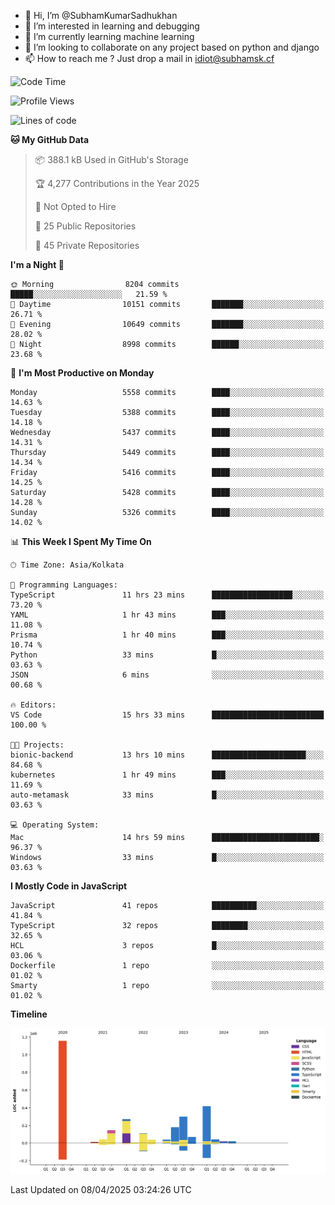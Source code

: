 - 👋 Hi, I’m @SubhamKumarSadhukhan
- 👀 I’m interested in learning and debugging
- 🌱 I’m currently learning machine learning
- 💞️ I’m looking to collaborate on any project based on python and django
- 📫 How to reach me ?
      Just drop a mail in idiot@subhamsk.cf

<!---
SubhamKumarSadhukhan/SubhamKumarSadhukhan is a ✨ special ✨ repository because its `README.md` (this file) appears on your GitHub profile.
You can click the Preview link to take a look at your changes.
--->


<!--START_SECTION:waka-->
![Code Time](http://img.shields.io/badge/Code%20Time-2%2C829%20hrs%2020%20mins-blue)

![Profile Views](http://img.shields.io/badge/Profile%20Views-0-blue)

![Lines of code](https://img.shields.io/badge/From%20Hello%20World%20I%27ve%20Written-2.8%20million%20lines%20of%20code-blue)

**🐱 My GitHub Data** 

> 📦 388.1 kB Used in GitHub's Storage 
 > 
> 🏆 4,277 Contributions in the Year 2025
 > 
> 🚫 Not Opted to Hire
 > 
> 📜 25 Public Repositories 
 > 
> 🔑 45 Private Repositories 
 > 
**I'm a Night 🦉** 

```text
🌞 Morning                8204 commits        █████░░░░░░░░░░░░░░░░░░░░   21.59 % 
🌆 Daytime                10151 commits       ███████░░░░░░░░░░░░░░░░░░   26.71 % 
🌃 Evening                10649 commits       ███████░░░░░░░░░░░░░░░░░░   28.02 % 
🌙 Night                  8998 commits        ██████░░░░░░░░░░░░░░░░░░░   23.68 % 
```
📅 **I'm Most Productive on Monday** 

```text
Monday                   5558 commits        ████░░░░░░░░░░░░░░░░░░░░░   14.63 % 
Tuesday                  5388 commits        ████░░░░░░░░░░░░░░░░░░░░░   14.18 % 
Wednesday                5437 commits        ████░░░░░░░░░░░░░░░░░░░░░   14.31 % 
Thursday                 5449 commits        ████░░░░░░░░░░░░░░░░░░░░░   14.34 % 
Friday                   5416 commits        ████░░░░░░░░░░░░░░░░░░░░░   14.25 % 
Saturday                 5428 commits        ████░░░░░░░░░░░░░░░░░░░░░   14.28 % 
Sunday                   5326 commits        ████░░░░░░░░░░░░░░░░░░░░░   14.02 % 
```


📊 **This Week I Spent My Time On** 

```text
🕑︎ Time Zone: Asia/Kolkata

💬 Programming Languages: 
TypeScript               11 hrs 23 mins      ██████████████████░░░░░░░   73.20 % 
YAML                     1 hr 43 mins        ███░░░░░░░░░░░░░░░░░░░░░░   11.08 % 
Prisma                   1 hr 40 mins        ███░░░░░░░░░░░░░░░░░░░░░░   10.74 % 
Python                   33 mins             █░░░░░░░░░░░░░░░░░░░░░░░░   03.63 % 
JSON                     6 mins              ░░░░░░░░░░░░░░░░░░░░░░░░░   00.68 % 

🔥 Editors: 
VS Code                  15 hrs 33 mins      █████████████████████████   100.00 % 

🐱‍💻 Projects: 
bionic-backend           13 hrs 10 mins      █████████████████████░░░░   84.68 % 
kubernetes               1 hr 49 mins        ███░░░░░░░░░░░░░░░░░░░░░░   11.69 % 
auto-metamask            33 mins             █░░░░░░░░░░░░░░░░░░░░░░░░   03.63 % 

💻 Operating System: 
Mac                      14 hrs 59 mins      ████████████████████████░   96.37 % 
Windows                  33 mins             █░░░░░░░░░░░░░░░░░░░░░░░░   03.63 % 
```

**I Mostly Code in JavaScript** 

```text
JavaScript               41 repos            ██████████░░░░░░░░░░░░░░░   41.84 % 
TypeScript               32 repos            ████████░░░░░░░░░░░░░░░░░   32.65 % 
HCL                      3 repos             █░░░░░░░░░░░░░░░░░░░░░░░░   03.06 % 
Dockerfile               1 repo              ░░░░░░░░░░░░░░░░░░░░░░░░░   01.02 % 
Smarty                   1 repo              ░░░░░░░░░░░░░░░░░░░░░░░░░   01.02 % 
```



**Timeline**

![Lines of Code chart](https://raw.githubusercontent.com/SubhamKumarSadhukhan/SubhamKumarSadhukhan/main/assets/bar_graph.png)


 Last Updated on 08/04/2025 03:24:26 UTC
<!--END_SECTION:waka-->
